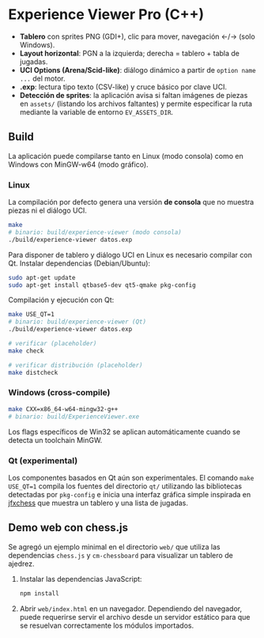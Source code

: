 
# Experience Viewer Pro (C++)
- **Tablero** con sprites PNG (GDI+), clic para mover, navegación ←/→ (solo Windows).
- **Layout horizontal**: PGN a la izquierda; derecha = tablero + tabla de jugadas.
- **UCI Options (Arena/Scid-like)**: diálogo dinámico a partir de `option name ...` del motor.
- **.exp**: lectura tipo texto (CSV-like) y cruce básico por clave UCI.
- **Detección de sprites**: la aplicación avisa si faltan imágenes de piezas en `assets/` (listando los archivos faltantes) y permite especificar la ruta mediante la variable de entorno `EV_ASSETS_DIR`.

## Build
La aplicación puede compilarse tanto en Linux (modo consola) como en Windows
con MinGW-w64 (modo gráfico).

### Linux
La compilación por defecto genera una versión **de consola** que no muestra piezas ni el diálogo UCI.

```bash
make
# binario: build/experience-viewer (modo consola)
./build/experience-viewer datos.exp
```

Para disponer de tablero y diálogo UCI en Linux es necesario compilar con Qt.
Instalar dependencias (Debian/Ubuntu):

```bash
sudo apt-get update
sudo apt-get install qtbase5-dev qt5-qmake pkg-config
```

Compilación y ejecución con Qt:

```bash
make USE_QT=1
# binario: build/experience-viewer (Qt)
./build/experience-viewer datos.exp

# verificar (placeholder)
make check

# verificar distribución (placeholder)
make distcheck
```

### Windows (cross-compile)
```bash
make CXX=x86_64-w64-mingw32-g++
# binario: build/ExperienceViewer.exe
```
Los flags específicos de Win32 se aplican automáticamente cuando se detecta un
toolchain MinGW.

### Qt (experimental)

Los componentes basados en Qt aún son experimentales. El comando
`make USE_QT=1` compila los fuentes del directorio `qt/` utilizando las
bibliotecas detectadas por `pkg-config` e inicia una interfaz gráfica simple
inspirada en [jfxchess](https://github.com/asdfjkl/jfxchess) que muestra un
tablero y una lista de jugadas.

## Demo web con chess.js

Se agregó un ejemplo minimal en el directorio `web/` que utiliza las
dependencias `chess.js` y `cm-chessboard` para visualizar un tablero de
ajedrez.

1. Instalar las dependencias JavaScript:

   ```bash
   npm install
   ```

2. Abrir `web/index.html` en un navegador. Dependiendo del navegador, puede
   requerirse servir el archivo desde un servidor estático para que se
   resuelvan correctamente los módulos importados.


